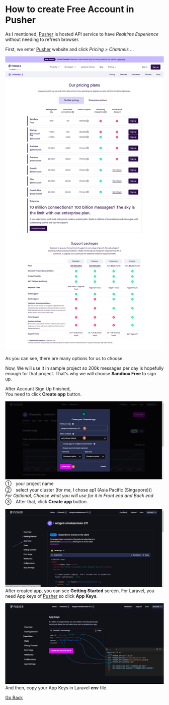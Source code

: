 # How to create Free Account in Pusher

As I mentioned, [Pusher](https://pusher.com) is hosted API service to have *Realtime Experience* without needing to refresh browser.

First, we enter [Pusher](https://pusher.com) website and click *Pricing > Channels* ...

![Pusher Price](../img/pusher_img01.png)

As you can see, there are many options for us to choose. 

Now, We will use it in sample project so 200k messages per day is hopefully enough for that project. That's why we will choose **Sandbox Free** to sign up.

After Account Sign Up finished, <br>
You need to click **Create app** button.

![Create App](../img/pusher_img02.png)
①　your project name <br>
②　select your cluster (for me, I chose ap1 (Asia Pacific (Singapore))) <br>
*For Optional, Choose what you will use for it in Front end and Back end* <br>
③　After that, click **Create app** button.

![Created App](../img/pusher_img03.png)
After created app, you can see **Getting Started** screen. For Laravel, you need App keys of [Pusher](https://pusher.com) so click **App Keys**.

![App Keys](../img/pusher_img04.png)
And then, copy your App Keys in Laravel **env** file.

[Go Back](../README.md)